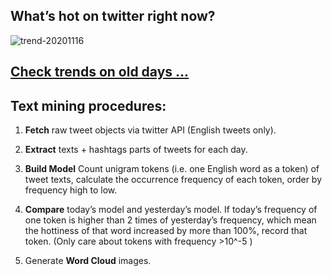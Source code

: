 ## What’s hot on twitter right now?

![trend-20201116][wordcloud]

[wordcloud]: https://raw.githubusercontent.com/xdqc/tweet-trend-everyday/master/word-cloud/trend-20201116.png?token=AF5V4P7ADR6KQBZ4CEDTNIK6AXRMU "trend-20201116"

## [Check trends on old days ...](https://github.com/xdqc/tweet-trend-everyday/tree/master/word-cloud)

## Text mining procedures:

1. **Fetch** raw tweet objects via twitter API (English tweets only).

2. **Extract** texts + hashtags parts of tweets for each day.

3. **Build Model** Count unigram tokens (i.e. one English word as a token) of tweet texts, calculate the occurrence frequency of each token, order by frequency high to low.

4. **Compare** today’s model and yesterday’s model. If today’s frequency of one token is higher than 2 times of yesterday’s frequency, which mean the hottiness of that word increased by more than 100%, record that token. (Only care about tokens with frequency >10^-5 )

5. Generate **Word Cloud** images.

